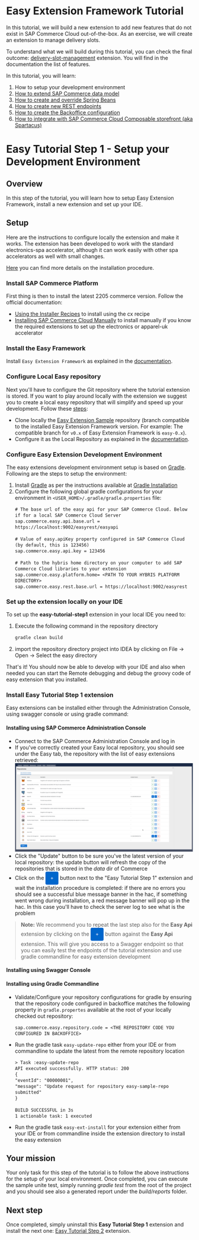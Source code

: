 # Easy Extension Framework Tutorial

In this tutorial, we will build a new extension to add new features that do not exist in SAP Commerce Cloud out-of-the-box. As an exercise, we will create an extension to manage delivery slots.

To understand what we will build during this tutorial, you can check the final outcome: [delivery-slot-management](https://github.tools.sap/cx-boosters/easy-extension-samples/tree/main/delivery-slot-management/README.md) extension. You will find in the documentation the list of features.

In this tutorial, you will learn:
1. How to setup your development environment
2. [How to extend SAP Commerce data model](../easy-tutorial-step2)
3. [How to create and override Spring Beans](../easy-tutorial-step3)
4. [How to create new REST endpoints](../easy-tutorial-step4)
5. [How to create the Backoffice configuration](../easy-tutorial-step5)
6. [How to integrate with SAP Commerce Cloud Composable storefront (aka Spartacus)](../easy-tutorial-step6)

# Easy Tutorial Step 1 - Setup your Development Environment 

## Overview
In this step of the tutorial, you will learn how to setup Easy Extension Framework, install a new extension and set up your IDE.

## Setup
Here are the instructions to configure locally the extension and make it works. The extension has been developed to work with the standard electronics-spa accelerator, although it can work easily with other spa accelerators as well with small changes.

[Here](https://sap.github.io/easy-extension-framework/getting-started/) you can find more details on the installation procedure.

### Install SAP Commerce Platform

First thing is then to install the latest 2205 commerce version. Follow the official documentation:

- [Using the Installer Recipes](https://help.sap.com/docs/SAP_COMMERCE_CLOUD_PUBLIC_CLOUD/8be4e0379b294fbabf36d26e7ca4169d/cb3ff964e4784073a70f06165efbac8a.html?locale=en-US&version=v2205) to install using the cx recipe
- [Installing SAP Commerce Cloud Manually](https://help.sap.com/docs/SAP_COMMERCE_CLOUD_PUBLIC_CLOUD/8be4e0379b294fbabf36d26e7ca4169d/8bf5cfea86691014a00e9705a3c84074.html?locale=en-US&version=v2205) to install manually if you know the required extensions to set up the electronics or apparel-uk accelerator

### Install the Easy Framework
Install `Easy Extension Framework` as explained in the [documentation](https://sap.github.io/easy-extension-framework/install-for-existing-setup.html).

### Configure Local Easy repository
Next you'll have to configure the Git repository where the tutorial extension is stored. If you want to play around locally with the extension we suggest you to create a local easy repository that will simplify and speed up your development.
Follow these [steps](https://sap.github.io/easy-extension-framework/configuring-an-easy-repository-in-backoffice/):
- Clone locally the [Easy Extension Sample](https://github.tools.sap/cx-boosters/easy-extension-samples/tree/easy-0.2) repository (branch compatible to the installed Easy Extension Framework version. For example: The compatible branch for `v0.x` of Easy Extension Framework is `easy-0.x`). 
- Configure it as the Local Repository as explained in the [documentation](https://sap.github.io/easy-extension-framework/configuring-an-easy-repository-in-backoffice.html#configuring-a-local-repository).

### Configure Easy Extension Development Environment
The easy extensions development environment setup is based on [Gradle](https://gradle.org/). Following are the steps to setup the environment:
1. Install [Gradle](https://gradle.org/) as per the instructions available at [Gradle Installation](https://gradle.org/install/)
2. Configure the following global gradle configurations for your environment in `<USER_HOME>/.gradle/gradle.properties` file:
   ```properties
   # The base url of the easy api for your SAP Commerce Cloud. Below if for a local SAP Commerce Cloud Server
   sap.commerce.easy.api.base.url = https://localhost:9002/easyrest/easyapi

   # Value of easy.apiKey property configured in SAP Commerce Cloud (by default, this is 123456)
   sap.commerce.easy.api.key = 123456

   # Path to the hybris home directory on your computer to add SAP Commerce Cloud libraries to your extension
   sap.commerce.easy.platform.home= <PATH TO YOUR HYBRIS PLATFORM DIRECTORY>
   sap.commerce.easy.rest.base.url = https://localhost:9002/easyrest
   ```
   
### Set up the extension locally on your IDE

To set up the **easy-tutorial-step1** extension in your local IDE you need to:
1. Execute the following command in the repository directory
   ```gradle
   gradle clean build
   ```
2. import the repository directory project into IDEA by clicking on File &rarr; Open &rarr; Select the easy directory

That's it! You should now be able to develop with your IDE and also when needed you can start the Remote debugging and debug the groovy code of easy extension that you installed. 

### Install Easy Tutorial Step 1 extension
Easy extensions can be installed either through the Administration Console, using swagger console or using gradle command:
#### Installing using SAP Commerce Administration Console
- Connect to the SAP Commerce Administration Console and log in
- If you've correctly created your Easy local repository, you should see under the Easy tab, the repository with the list of easy extensions retrieved:
  ![img_9.png](./images/img_9.png)
- Click the "Update" button to be sure you've the latest version of your local repository: the update button will refresh the copy of the repositories that is stored in the _data_ dir of Commerce
- Click on the <button style="padding: 10px; background-color: #0066cc; color: white; border: none; border-radius: 4px; cursor: pointer;">&nbsp;+&nbsp;</button> button next to the "Easy Tutorial Step 1" extension and wait the installation procedure is completed: if there are no errors you should see a successful blue message banner in the hac, if something went wrong during installation, a red message banner will pop up in the hac. In this case you'll have to check the server log to see what is the problem

> **Note:** We recommend you to repeat the last step also for the **Easy Api** extension by clicking on the <button style="padding: 10px; background-color: #0066cc; color: white; border: none; border-radius: 4px; cursor: pointer;">&nbsp;+&nbsp;</button> button against the **Easy Api** extension. This will give you access to a Swagger endpoint so that you can easily test the endpoints of the tutorial extension and use gradle commandline for easy extension development

#### Installing using Swagger Console

#### Installing using Gradle Commandline 
- Validate/Configure your repository configurations for gradle by ensuring that the repository code configured in backoffice matches the following property in `gradle.propertes` available at the root of your locally checked out repository:
  ```properties
  sap.commerce.easy.repository.code = <THE REPOSITORY CODE YOU CONFIGURED IN BACKOFFICE>
  ```
- Run the gradle task `easy-update-repo` either from your IDE or from commandline to update the latest from the remote repository location
  ```
  > Task :easy-update-repo
  API executed successfully. HTTP status: 200
  {
  "eventId": "00000001",
  "message": "Update request for repository easy-sample-repo submitted"
  }
  
  BUILD SUCCESSFUL in 3s
  1 actionable task: 1 executed
  ```
- Run the gradle task `easy-ext-install` for your extension either from your IDE or from commandline inside the extension directory to install the easy extension

## Your mission
Your only task for this step of the tutorial is to follow the above instructions for the setup of your local environment. Once completed, you can execute the sample unite test, simply running _gradle test_ from the root of the project and you should see also a generated report under the _build/reports_ folder.

## Next step
Once completed, simply uninstall this **Easy Tutorial Step 1** extension and install the next one: [Easy Tutorial Step 2](../easy-tutorial-step2/README.md) extension.

